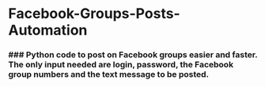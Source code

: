 # Facebook-Groups-Posts-Automation

### ### Python code to post on Facebook groups easier and faster. The only input needed are login, password, the Facebook group numbers and the text message to be posted.
